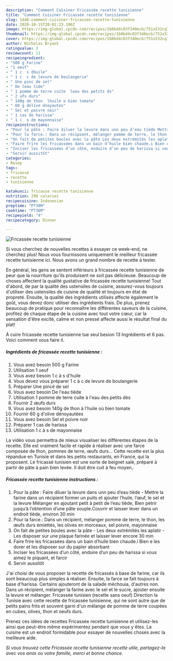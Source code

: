 ```yaml
---
description: "Comment Cuisiner Fricassée recette tunisienne"
title: "Comment Cuisiner Fricassée recette tunisienne"
slug: 1448-comment-cuisiner-fricassee-recette-tunisienne
date: 2020-10-15T20:01:23.196Z
image: https://img-global.cpcdn.com/recipes/1b0bd4c03f340ecb/751x532cq70/fricassee-recette-tunisienne-photo-principale-de-la-recette.jpg
thumbnail: https://img-global.cpcdn.com/recipes/1b0bd4c03f340ecb/751x532cq70/fricassee-recette-tunisienne-photo-principale-de-la-recette.jpg
cover: https://img-global.cpcdn.com/recipes/1b0bd4c03f340ecb/751x532cq70/fricassee-recette-tunisienne-photo-principale-de-la-recette.jpg
author: Nicholas Bryant
ratingvalue: 3
reviewcount: 11
recipeingredient:
- "500 g Farine"
- "1 oeuf"
- " 1 c  s dhuile"
- " 1 c  c de levure de boulangerie"
- " Une pinc de sel"
- " De leau tide"
- " 1 pomme de terre cuite  leau des petits ds"
- " 2 ufs durs"
- " 140g de thon  lhuile o bien tomate"
- " 60 g dolive dnoyautes"
- " Sel et poivre noir"
- " 1 cas de harissa"
- " 1 c  s de mayonnaise"
recipeinstructions:
- "Pour la pâte : Faire diluer la levure dans unn peu d’eau tiède Mettre la farine dans un récipient former un puits et ajouter l’huile, l’œuf, le sel et la levure Mélanger en ajoutant petit à petit de l’eau tiède, Bien pétrir jusqu’à l’obtention d’une pâte souple.Couvrir et laisser lever dans un endroit tiède, environ 30 min"
- "Pour la farce.: Dans un récipient, mélanger pomme de terre, le thon, les œufs durs émiettés, les olives en morceaux, sel poivre, mayonnaise"
- "On fait de petites boules avec la pâte Les deux extrémités les aplatir Les disposer sur une plaque farinée et laisser lever encore 30 min"
- "Faire frire les fricassées dans un bain d’huile bien chaude.i Bien e les dorer et les disposer sur du papier absorbant"
- "Inciser les fricassées d’un côté, enduire d’un peu de harissa si vous aimez le piquant, et farcir"
- "Servir aussitôt"
categories:
- Resep
tags:
- fricasse
- recette
- tunisienne

katakunci: fricasse recette tunisienne 
nutrition: 299 calories
recipecuisine: Indonesian
preptime: "PT30M"
cooktime: "PT36M"
recipeyield: "4"
recipecategory: Dinner

---
```



![Fricassée recette tunisienne](https://img-global.cpcdn.com/recipes/1b0bd4c03f340ecb/751x532cq70/fricassee-recette-tunisienne-photo-principale-de-la-recette.jpg)

Si vous cherchez de nouvelles recettes à essayer ce week-end, ne cherchez plus! Nous vous fournissons uniquement le meilleur fricassée recette tunisienne ici. Nous avons un grand nombre de recette à tester.

En général, les gens se sentent inférieurs à fricassée recette tunisienne de peur que la nourriture qu'ils produisent ne soit pas délicieuse. Beaucoup de choses affectent la qualité gustative de fricassée recette tunisienne! Tout d'abord, de par la qualité des ustensiles de cuisine, assurez-vous toujours d'utiliser des ustensiles de cuisine de qualité et toujours en état de propreté. Ensuite, la qualité des ingrédients utilisés affecte également le goût, vous devez donc utiliser des ingrédients frais. De plus, prenez beaucoup de pratique pour reconnaître les différentes saveurs de la cuisine, profitez de chaque étape de la cuisine avec tout votre cœur, car la sensation d'être excité, calme et non pressé affecte aussi le résultat final du plat!

<!--inarticleads1-->

À cuire fricassée recette tunisienne tue seul besion 13 Ingrédients et 6 pas. Voici comment vous faire il.

##### Ingrédients de fricassée recette tunisienne :

1. Vous avez besoin 500 g Farine
1. Utilisation 1 oeuf
1. Vous avez besoin  1 c à s d&#39;huile
1. Vous devez vous préparer  1 c à c de levure de boulangerie
1. Préparer  Une pincé de sel
1. Vous avez besoin  De l&#39;eau tiède
1. Utilisation  1 pomme de terre cuite à l&#39;eau des petits dès
1. Fournir  2 œufs durs
1. Vous avez besoin  140g de thon à l&#39;huile où bien tomate
1. Fournir  60 g d&#39;olive dénoyautées
1. Vous avez besoin  Sel et poivre noir
1. Préparer  1 cas de harissa
1. Utilisation  1 c à s de mayonnaise


La vidéo vous permettra de mieux visualiser les différentes étapes de la recette. Elle est vraiment facile et rapide à réaliser avec une farce composée de thon, pommes de terre, œufs durs… Cette recette est la plus répandue en Tunisie et dans les petits restaurants, en France, qui la proposent. Le fricassé tunisien est une sorte de beignet salé, préparé à partir de pâte à pain bien levée. Il doit être cuit à feu moyen,. 

<!--inarticleads2-->

##### Fricassée recette tunisienne instructions :

1. Pour la pâte : Faire diluer la levure dans unn peu d’eau tiède - Mettre la farine dans un récipient former un puits et ajouter l’huile, l’œuf, le sel et la levure Mélanger en ajoutant petit à petit de l’eau tiède, Bien pétrir jusqu’à l’obtention d’une pâte souple.Couvrir et laisser lever dans un endroit tiède, environ 30 min
1. Pour la farce.: Dans un récipient, mélanger pomme de terre, le thon, les œufs durs émiettés, les olives en morceaux, sel poivre, mayonnaise
1. On fait de petites boules avec la pâte - Les deux extrémités les aplatir - Les disposer sur une plaque farinée et laisser lever encore 30 min
1. Faire frire les fricassées dans un bain d’huile bien chaude.i Bien e les dorer et les disposer sur du papier absorbant
1. Inciser les fricassées d’un côté, enduire d’un peu de harissa si vous aimez le piquant, et farcir
1. Servir aussitôt


J&#39;ai choisi de vous proposer la recette de fricassés à base de farine, car ils sont beaucoup plus simples à réaliser. Ensuite, la farce se fait toujours à base d&#39;harissa. Certains ajouteront de la salade méchouia, d&#39;autres non. Dans un récipient, mélanger la farine avec le sel et le sucre, ajouter ensuite la levure et mélanger. Fricassée tunisien (recette sans oeuf) Direction la Tunisie avec cette recette de fricassée tunisienne, qui ne sont autre que de petits pains frits et souvent garni d&#39;un mélange de pomme de terre coupées en cubes, olives, thon et oeufs durs. 

<!--inarticleads1-->

<p>
Prenez ces idées de recettes Fricassée recette tunisienne et utilisez-les ainsi que peut-être même expérimentez pendant que vous y êtes. La cuisine est un endroit formidable pour essayer de nouvelles choses avec la meilleure aide.
</p>

<p>
<i>Si vous trouvez cette Fricassée recette tunisienne recette utile, partagez-la avec vos amis ou votre famille, merci et bonne chance.</i>
</p>
